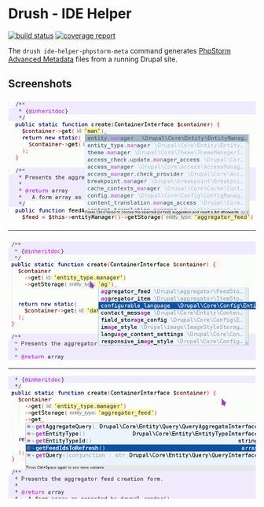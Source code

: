 # Drush - IDE Helper

[![build status](https://gitlab.cheppers.com/drupal/ide_helper/badges/master/build.svg)](https://gitlab.cheppers.com/drupal/ide_helper/commits/master)
[![coverage report](https://gitlab.cheppers.com/drupal/ide_helper/badges/master/coverage.svg)](https://gitlab.cheppers.com/drupal/ide_helper/commits/master)

The `drush ide-helper-phpstorm-meta` command generates [PhpStorm Advanced Metadata](https://confluence.jetbrains.com/display/PhpStorm/PhpStorm+Advanced+Metadata) files from a running Drupal site.


## Screenshots

![Service name autocompletion](docs/images/screenshot-service-autcomplete.png)

------------

![Entity type id autocompletion](docs/images/screenshot-entity-type-autcomplete.png)

------------

![Entity type id autocompletion](docs/images/screenshot-interface.png)
